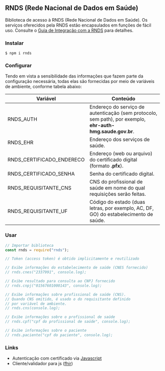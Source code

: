 ## RNDS (Rede Nacional de Dados em Saúde)

Biblioteca de acesso à RNDS (Rede Nacional de Dados em Saúde).
Os serviços oferecidos pela RNDS estão encapsulados em funções de fácil uso. Consulte o [Guia de Integração com a RNDS](https://kyriosdata.github.io/rnds) para detalhes.

### Instalar

```shell
$ npm i rnds
```

### Configurar

Tendo em vista a sensibilidade das informações que fazem parte da configuração
necessária, todas elas são fornecidas por meio de variáveis de ambiente, conforme tabela abaixo:

| Variável                  | Conteúdo                                                                             |
| ------------------------- | ------------------------------------------------------------------------------------ |
| RNDS_AUTH                 | Endereço do serviço de autenticação (sem protocolo, sem path), por exemplo, **ehr-auth-hmg.saude.gov.br**.                                                 |
| RNDS_EHR                  | Endereço dos serviços de saúde.                                                      |
| RNDS_CERTIFICADO_ENDERECO | Endereço (web ou arquivo) do certificado digital (formato **.pfx**).                 |
| RNDS_CERTIFICADO_SENHA    | Senha do certificado digital.                                                        |
| RNDS_REQUISITANTE_CNS     | CNS do profissional de saúde em nome do qual requisições serão feitas.               |
| RNDS_REQUISITANTE_UF      | Código do estado (duas letras, por exemplo, AC, DF, GO) do estabelecimento de saúde. |

### Usar

```js
// Importar biblioteca
const rnds = require("rnds");

// Token (access token) é obtido implicitamente e reutilizado

// Exibe informações do estabelecimento de saúde (CNES fornecido)
// rnds.cnes("2337991", console.log);

// Exibe resultado para consulta ao CNPJ fornecido
// rnds.cnpj("01567601000143", console.log);

// Exibe informações sobre profissional de saúde (CNS).
// Quando CNS omitido, é usado o do requisitante definido
// por variável de ambiente.
// rnds.cns(console.log);

// Exibe informações sobre o profissional de saúde
// rnds.cpf("cpf do profissional de saúde", console.log);

// Exibe informações sobre o paciente 
// rnds.paciente("cpf do paciente", console.log);
```

### Links

- Autenticação com certificado via [Javascript](https://medium.com/@sevcsik/authentication-using-https-client-certificates-3c9d270e8326)
- Cliente/validador para js ([fhir](https://www.npmjs.com/package/fhir))
